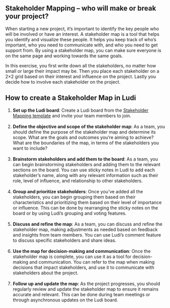 ## Stakeholder Mapping – who will make or break your project?

When starting a new project, it’s important to identify the key people who will be involved or have an interest. A stakeholder map is a tool that helps you identify and visualize these people. It helps you keep track of who’s important, who you need to communicate with, and who you need to get support from. By using a stakeholder map, you can make sure everyone is on the same page and working towards the same goals.

In this exercise, you first write down all the stakeholders, no matter how small or large their impact may be. Then you place each stakeholder on a 2×2 grid based on their interest and influence on the project. Lastly you decide how to involve each stakeholder on the project.

## How to create a Stakeholder Map in Ludi

1.  **Set up the Ludi board**: Create a Ludi board from the [Stakeholder Mapping template](https://ludi.co/BOQI4FIHXR35) and invite your team members to join.  
    ‍
2.  **Define the objective and scope of the stakeholder map**: As a team, you should define the purpose of the stakeholder map and determine its scope. What are the goals and outcomes you’re aiming to achieve? What are the boundaries of the map, in terms of the stakeholders you want to include?  
    ‍
3.  **Brainstorm stakeholders and add them to the board**: As a team, you can begin brainstorming stakeholders and adding them to the relevant sections on the board. You can use sticky notes in Ludi to add each stakeholder’s name, along with any relevant information such as their role, level of influence, and relationship to other stakeholders.  
    ‍
4.  **Group and prioritize stakeholders**: Once you’ve added all the stakeholders, you can begin grouping them based on their characteristics and prioritizing them based on their level of importance or influence. This can be done by rearranging the sticky notes on the board or by using Ludi’s grouping and voting features.  
    ‍
5.  **Discuss and refine the map**: As a team, you can discuss and refine the stakeholder map, making adjustments as needed based on feedback and insights from team members. You can use Ludi’s comment feature to discuss specific stakeholders and share ideas.  
    ‍
6.  **Use the map for decision-making and communication**: Once the stakeholder map is complete, you can use it as a tool for decision-making and communication. You can refer to the map when making decisions that impact stakeholders, and use it to communicate with stakeholders about the project.  
    ‍
7.  **Follow up and update the map**: As the project progresses, you should regularly review and update the stakeholder map to ensure it remains accurate and relevant. This can be done during team meetings or through asynchronous updates on the Ludi board.

